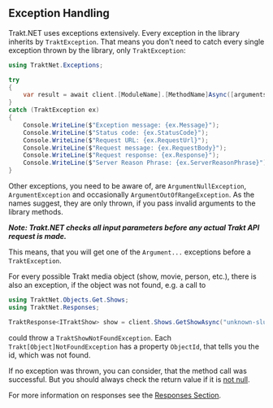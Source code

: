 ## Exception Handling

Trakt.NET uses exceptions extensively. Every exception in the library inherits by `TraktException`. That means you don't need to catch every single exception thrown by the library, only `TraktException`:

```csharp
using TraktNet.Exceptions;

try
{
    var result = await client.[ModuleName].[MethodName]Async([arguments]);
}
catch (TraktException ex)
{
    Console.WriteLine($"Exception message: {ex.Message}");
    Console.WriteLine($"Status code: {ex.StatusCode}");
    Console.WriteLine($"Request URL: {ex.RequestUrl}");                     // could be null
    Console.WriteLine($"Request message: {ex.RequestBody}");                // could be null
    Console.WriteLine($"Request response: {ex.Response}");                  // could be null
    Console.WriteLine($"Server Reason Phrase: {ex.ServerReasonPhrase}");    // could be null
}
```

Other exceptions, you need to be aware of, are `ArgumentNullException`, `ArgumentException` and occasionally `ArgumentOutOfRangeException`. As the names suggest, they are only thrown, if you pass invalid arguments to the library methods.

_**Note: Trakt.NET checks all input parameters before any actual Trakt API request is made.**_

This means, that you will get one of the `Argument...` exceptions before a `TraktException`.

For every possible Trakt media object (show, movie, person, etc.), there is also an exception, if the object was not found, e.g. a call to

```csharp
using TraktNet.Objects.Get.Shows;
using TraktNet.Responses;

TraktResponse<ITraktShow> show = client.Shows.GetShowAsync("unknown-slug");
```

could throw a `TraktShowNotFoundException`. Each `Trakt[Object]NotFoundException` has a property `ObjectId`, that tells you the id, which was not found.

If no exception was thrown, you can consider, that the method call was successful. But you should always check the return value if it is [not null](https://github.com/henrikfroehling/Trakt.NET/wiki/08-Null-Handling).

For more information on responses see the [Responses Section](https://github.com/henrikfroehling/Trakt.NET/wiki/09-Responses).
